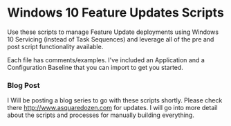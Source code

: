 # Windows 10 Feature Updates Scripts

Use these scripts to manage Feature Update deployments using Windows 10 Servicing (instead of Task Sequences) and leverage all of the pre and post script functionality available.

Each file has comments/examples. I've included an Application and a Configuration Baseline that you can import to get you started.

### Blog Post
I Will be posting a blog series to go with these scripts shortly. Please check there http://www.asquaredozen.com for updates. I will go into more detail about the scripts and processes for manually building everything.


